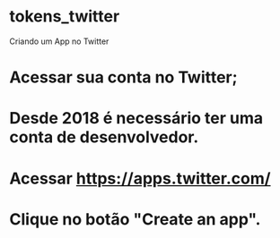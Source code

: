 # tokens_twitter

Criando um App no Twitter
# Acessar sua conta no Twitter;
# Desde 2018 é necessário ter uma conta de desenvolvedor.
# Acessar https://apps.twitter.com/
# Clique no botão "Create an app".
